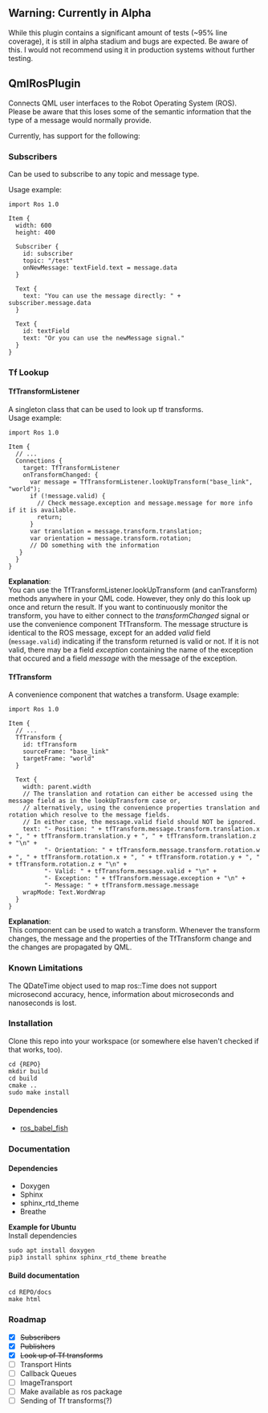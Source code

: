 ## Warning: Currently in Alpha
While this plugin contains a significant amount of tests (~95% line coverage), it is still in alpha stadium and bugs
are expected. Be aware of this. I would not recommend using it in production systems without further testing.

## QmlRosPlugin
Connects QML user interfaces to the Robot Operating System (ROS).  
Please be aware that this loses some of the semantic information that the type of a message would normally provide.

Currently, has support for the following:

### Subscribers
Can be used to subscribe to any topic and message type.  

Usage example:
```
import Ros 1.0

Item {
  width: 600
  height: 400
  
  Subscriber {
    id: subscriber
    topic: "/test"
    onNewMessage: textField.text = message.data 
  }
  
  Text {
    text: "You can use the message directly: " + subscriber.message.data
  }
  
  Text {
    id: textField
    text: "Or you can use the newMessage signal."
  }
}
```


### Tf Lookup
#### TfTransformListener
A singleton class that can be used to look up tf transforms.   
Usage example:
```
import Ros 1.0

Item {
  // ...
  Connections {
    target: TfTransformListener
    onTransformChanged: {
      var message = TfTransformListener.lookUpTransform("base_link", "world");
      if (!message.valid) {
        // Check message.exception and message.message for more info if it is available.
        return;
      }
      var translation = message.transform.translation;
      var orientation = message.transform.rotation;
      // DO something with the information
   }
  }
}
```
**Explanation**:   
You can use the TfTransformListener.lookUpTransform (and canTransform) methods anywhere in your QML code.
However, they only do this look up once and return the result. If you want to continuously monitor the transform, you
have to either connect to the *transformChanged* signal or use the convenience component TfTransform.
The message structure is identical to the ROS message, except for an added *valid* field (`message.valid`) indicating if
the transform returned is valid or not. If it is not valid, there may be a field *exception* containing the name of the
exception that occured and a field *message* with the message of the exception.

#### TfTransform
A convenience component that watches a transform.
Usage example:
```
import Ros 1.0

Item {
  // ...
  TfTransform {
    id: tfTransform
    sourceFrame: "base_link"
    targetFrame: "world"
  }
  
  Text {
    width: parent.width
    // The translation and rotation can either be accessed using the message field as in the lookUpTransform case or,
    // alternatively, using the convenience properties translation and rotation which resolve to the message fields.
    // In either case, the message.valid field should NOT be ignored.
    text: "- Position: " + tfTransform.message.transform.translation.x + ", " + tfTransform.translation.y + ", " + tfTransform.translation.z + "\n" +
          "- Orientation: " + tfTransform.message.transform.rotation.w + ", " + tfTransform.rotation.x + ", " + tfTransform.rotation.y + ", " + tfTransform.rotation.z + "\n" +
          "- Valid: " + tfTransform.message.valid + "\n" +
          "- Exception: " + tfTransform.message.exception + "\n" +
          "- Message: " + tfTransform.message.message
    wrapMode: Text.WordWrap
  }
}
```
**Explanation**:  
This component can be used to watch a transform. Whenever the transform changes, the message and the properties of the
TfTransform change and the changes are propagated by QML.

### Known Limitations
The QDateTime object used to map ros::Time does not support microsecond accuracy, hence, information about microseconds and nanoseconds is lost.

### Installation
Clone this repo into your workspace (or somewhere else haven't checked if that works, too).
```
cd {REPO}
mkdir build
cd build
cmake ..
sudo make install
```

#### Dependencies
* [ros_babel_fish](https://github.com/StefanFabian/ros_babel_fish)

### Documentation
#### Dependencies
* Doxygen
* Sphinx
* sphinx_rtd_theme
* Breathe

**Example for Ubuntu**  
Install dependencies
```
sudo apt install doxygen
pip3 install sphinx sphinx_rtd_theme breathe
```
#### Build documentation
```
cd REPO/docs
make html
```


### Roadmap

- [x] ~~Subscribers~~
- [x] ~~Publishers~~  
- [x] ~~Look up of Tf transforms~~   
- [ ] Transport Hints
- [ ] Callback Queues
- [ ] ImageTransport   
- [ ] Make available as ros package
- [ ] Sending of Tf transforms(?)  
